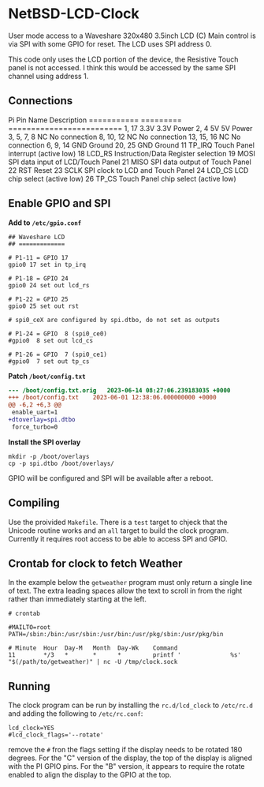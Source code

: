 # NetBSD-LCD-Clock

User mode access to a Waveshare 320x480 3.5inch LCD (C) Main control
is via SPI with some GPIO for reset.  The LCD uses SPI address 0.

This code only uses the LCD portion of the device, the Resistive Touch
panel is not accessed. I think this would be accessed by the same SPI
channel using address 1.


## Connections

Pi Pin       Name       Description
===========  =========  =========================
1, 17        3.3V       3.3V Power
2, 4         5V         5V Power
3, 5, 7, 8   NC         No connection
8, 10, 12    NC         No connection
13, 15, 16   NC         No connection
6, 9, 14     GND        Ground
20, 25       GND        Ground
11           TP\_IRQ    Touch Panel interrupt (active low)
18           LCD\_RS    Instruction/Data Register selection
19           MOSI       SPI data input of LCD/Touch Panel
21           MISO       SPI data output of Touch Panel
22           RST        Reset
23           SCLK       SPI clock to LCD and Touch Panel
24           LCD\_CS    LCD chip select (active low)
26           TP\_CS     Touch Panel chip select (active low)

## Enable GPIO and SPI

**Add to `/etc/gpio.conf`**

~~~ascii
## Waveshare LCD
## =============

# P1-11 = GPIO 17
gpio0 17 set in tp_irq

# P1-18 = GPIO 24
gpio0 24 set out lcd_rs

# P1-22 = GPIO 25
gpio0 25 set out rst

# spi0_ceX are configured by spi.dtbo, do not set as outputs

# P1-24 = GPIO  8 (spi0_ce0)
#gpio0  8 set out lcd_cs

# P1-26 = GPIO  7 (spi0_ce1)
#gpio0  7 set out tp_cs
~~~

**Patch `/boot/config.txt`**

~~~diff
--- /boot/config.txt.orig	2023-06-14 08:27:06.239183035 +0000
+++ /boot/config.txt	2023-06-01 12:38:06.000000000 +0000
@@ -6,2 +6,3 @@
 enable_uart=1
+dtoverlay=spi.dtbo
 force_turbo=0
~~~

**Install the SPI overlay**

~~~shell
mkdir -p /boot/overlays
cp -p spi.dtbo /boot/overlays/
~~~

GPIO will be configured and SPI will be available after a reboot.

## Compiling

Use the proivided `Makefile`.  There is a `test` target to chjeck that
the Unicode routine works and an `all` target to build the clock
program.  Currently it requires root access to be able to access SPI
and GPIO.

## Crontab for clock to fetch Weather

In the example below the `getweather` program must only return a
single line of text.  The extra leading spaces allow the text to
scroll in from the right rather than immediately starting at the left.

~~~
# crontab

#MAILTO=root
PATH=/sbin:/bin:/usr/sbin:/usr/bin:/usr/pkg/sbin:/usr/pkg/bin

# Minute  Hour  Day-M   Month  Day-Wk    Command
11        */3   *       *      *         printf '              %s' "$(/path/to/getweather)" | nc -U /tmp/clock.sock
~~~

## Running

The clock program can be run by installing the `rc.d/lcd_clock` to
`/etc/rc.d` and adding the following to `/etc/rc.conf`:

```
lcd_clock=YES
#lcd_clock_flags='--rotate'
```

remove the `#` fron the flags setting if the display needs to be
rotated 180 degrees. For the "C" version of the display, the top of
the display is aligned with the PI GPIO pins.  For the "B" version, it
appears to require the rotate enabled to align the display to the GPIO
at the top.
